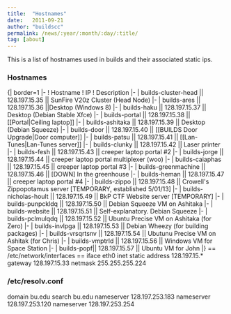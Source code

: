 ```yaml
---
title:  "Hostnames"
date:   2011-09-21
author: "buildscc"
permalink: /news/:year/:month/:day/:title/
tag: [about]
---
```


This is a list of hostnames used in builds and their associated static ips.

### Hostnames

{| border=1 |- ! Hostname ! IP ! Description |- | builds-cluster-head || 128.197.15.35 || SunFire V20z Cluster (Head Node) |- | builds-ares || 128.197.15.36 ||Desktop (Windows 8) |- | builds-haku || 128.197.15.37 || Desktop (Debian Stable Xfce) |- | builds-portal || 128.197.15.38 || [[Portal|Ceiling laptop]] |- | builds-ashitaka || 128.197.15.39 || Desktop (Debian Squeeze) |- | builds-door || 128.197.15.40 || [[BUILDS Door Upgrade|Door computer]] |- | builds-patsu || 128.197.15.41 || [[Lan-Tunes|Lan-Tunes server]] |- | builds-clunky || 128.197.15.42 || Laser printer |- | builds-fesh || 128.197.15.43 || creeper laptop portal #2 |- | builds-jorge || 128.197.15.44 || creeper laptop portal multiplexer (woo) |- | builds-caiaphas || 128.197.15.45 || creeper laptop portal #3 |- | builds-greenmachine || 128.197.15.46 || [DOWN] In the greenhouse |- | builds-heman || 128.197.15.47 || creeper laptop portal #4 |- | builds-zippo || 128.197.15.48 || Crowell's Zippopotamus server [TEMPORARY, established 5/01/13] |- | builds-nicholas-hoult || 128.197.15.49 || BkP CTF Website server [TEMPORARY] |- | builds-punpckldq || 128.197.15.50 || Debian Squeeze VM on Ashitaka |- | builds-website || 128.197.15.51 || Self-explanatory. Debian Squeeze |- | builds-pclmulqdq || 128.197.15.52 || Ubuntu Precise VM on Ashitaka (for Zero) |- | builds-invlpga || 128.197.15.53 || Debian Wheezy (for building packages) |- | builds-vrsqrtsnv || 128.197.15.54 || Ubutunu Precise VM on Ashitak (for Chris) |- | builds-vmptrld || 128.197.15.56 || Windows VM for Space Station |- | builds-popf|| 128.197.15.57 || Ubuntu VM for John |} == /etc/network/interfaces == iface eth0 inet static address 128.197.15.* gateway 128.197.15.33 netmask 255.255.255.224

### /etc/resolv.conf
domain bu.edu search bu.edu nameserver 128.197.253.183 nameserver 128.197.253.120 nameserver 128.197.253.254